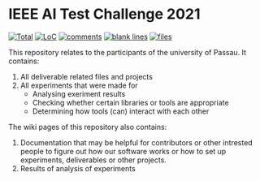 # IEEE AI Test Challenge 2021
[![Total](https://tokei.rs/b1/github/TrackerSB/IEEEAITestChallenge2021?category=lines)](https://github.com/TrackerSB/IEEEAITestChallenge2021)
[![LoC](https://tokei.rs/b1/github/TrackerSB/IEEEAITestChallenge2021?category=code)](https://github.com/TrackerSB/IEEEAITestChallenge2021)
[![comments](https://tokei.rs/b1/github/TrackerSB/IEEEAITestChallenge2021?category=comments)](https://github.com/TrackerSB/IEEEAITestChallenge2021)
[![blank lines](https://tokei.rs/b1/github/TrackerSB/IEEEAITestChallenge2021?category=blanks)](https://github.com/TrackerSB/IEEEAITestChallenge2021)
[![files](https://tokei.rs/b1/github/TrackerSB/IEEEAITestChallenge2021?category=files)](https://github.com/TrackerSB/IEEEAITestChallenge2021)

This repository relates to the participants of the university of Passau.
It contains:
1. All deliverable related files and projects
1. All experiments that were made for
    - Analysing exeriment results
    - Checking whether certain libraries or tools are appropriate
    - Determining how tools (can) interact with each other

The wiki pages of this repository also contains:
1. Documentation that may be helpful for contributors or other intrested people to figure out how our software works or how to set up experiments, deliverables or other projects.
2. Results of analysis of experiments

